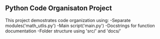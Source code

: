## Python Code Organisaton Project
This project demostrates code organization using:
-Separate modules('math_utlis.py')
-Main script('main.py')
-Docstrings for function documentation
-Folder structure using 'src/' and 'docs/'
